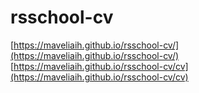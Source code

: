 # rsschool-cv

[https://maveliaih.github.io/rsschool-cv/](https://maveliaih.github.io/rsschool-cv/)
[https://maveliaih.github.io/rsschool-cv/cv](https://maveliaih.github.io/rsschool-cv/cv)
